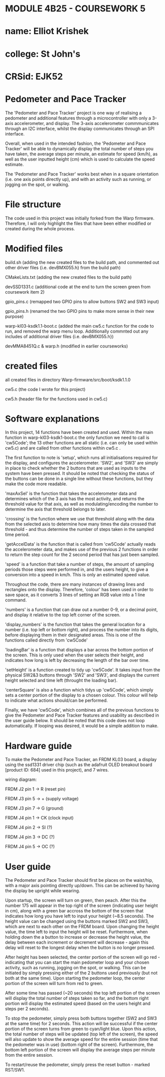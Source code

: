 # MODULE 4B25 - COURSEWORK 5

# name:		Elliot Krishek
# college:	St John's
# CRSid:	EJK52

# Pedometer and Pace Tracker

The 'Pedometer and Pace Tracker' project is one way of realising a pedometer and additional features through a microcontroller with only a 3-axis accelerometer, and display. The 3-axis accelerometer commmunicates through an I2C interface, whilst the display communicates through an SPI interface.

Overall, when used in the intended fashion, the 'Pedometer and Pace Tracker' will be able to dynamically display the total number of steps you have taken, the average steps per minute, an estimate for speed (km/h), as well as the user inputted height (cm) which is used to calculate the speed estimate.

The 'Pedometer and Pace Tracker' works best when in a square orientation (i.e. one axis points directly up), and with an activity such as running, or jogging on the spot, or walking.

# File structure

The code used in this project was initially forked from the Warp firmware. Therefore, I will only highlight the files that have been either modified or created during the whole process.

# Modified files

build.sh					(adding the new created files to the build path, and commented out other driver files {i.e. devBMX055.h} from the build path)

CMakeLists.txt				(adding the new created files to the build path)

devSSD1331.c				(additional code at the end to turn the screen green from coursework item 2)

gpio_pins.c				(remapped two GPIO pins to allow buttons SW2 and SW3 input)

gpio_pins.h				(renamed the two GPIO pins to make more sense in their new purpose)

warp-kl03-ksdk1.1-boot.c	(added the main cw5.c function for the code to run, and removed the warp menu loop. Additionally commnted out any includes of additional driver files {i.e. devBMX055.h})

devMMA8451Q.c & warp.h 	(modified in earlier courseworks)

# created files
all created files in directory Warp-firmware/src/boot/ksdk1.1.0

cw5.c						(the code I wrote for this project)

cw5.h						(header file for the functions used in cw5.c)

# Software explanations

In this project, 14 functions have been created and used. Within the main function in warp-kl03-ksdk1-boot.c the only function we need to call is 'cw5Code'; the 13 other functions are all static (i.e. can only be used within cw5.c) and are called from other functions within cw5.c .

The first function to note is 'setup', which runs all initialisations required for the display, and configures the accelerometer. 'SW2', and 'SW3' are simply in place to check whether the 2 buttons that are used as inputs to the system have been pressed. It should be noted that checking the status of the buttons can be done in a single line without these functions, but they make the code more readable.

'maxAxSel' is the function that takes the accelerometer data and determines which of the 3 axis has the most activity, and returns the threshold value for that axis, as well as modulating/encoding the number to determine the axis that threshold belongs to later.

'crossing' is the function where we use that threshold along with the data from the selected axis to determine how many times the data crossed that threshold - and thus determine the number of steps taken in the sampled time period.

'getAccelData' is the function that is called from 'cw5Code' actually reads the accelerometer data, and makes use of the previous 2 functions in order to return the step count for the 2 second period that has just been sampled.

'speed' is a function that take a number of steps, the amount of sampling periods those steps were performed in, and the users height, to give a conversion into a speed in km/h. This is only an estimated speed value.

Throughout the code, there are many instances of drawing lines and rectangles onto the display. Therefore, 'colour' has been used in order to save space, as it converts 3 lines of setting an RGB value into a 1 line command.

'numbers' is a function that can draw out a number 0-9, or a decimal point, and display it relative to the top left corner of the screen.

'display_numbers' is the function that takes the general location for a number (i.e. top left or bottom right), and process the number into its digits, before displaying them in their designated areas. This is one of the functions called directly from 'cw5Code'

'loadingBar' is a function that displays a bar across the bottom portion of the screen. This is only used when the user selects their height, and indicates how long is left by decreasing the length of the bar over time.

'setHeight' is a function created to tidy up 'cw5Code'. It takes input from the physical SW2&3 buttons through 'SW2' and 'SW3', and displays the current height selected and time left (throught the loading bar).

'centerSquare' is also a function which tidys up 'cw5Code', which simply sets a center portion of the display to a chosen colour. This colour will help to indicate what actions should/can be performed.

Finally, we have 'cw5Code', which combines all of the previous functions to give the Pedometer and Pace Tracker features and usability as described in the user guide below. It should be noted that this code does not loop automatically. If looping was desired, it would be a simple addition to make.

# Hardware guide

To make the Pedometer and Pace Tracker, an FRDM KL03 board, a display using the ssd1331 driver chip (such as the adafruit OLED breakout board [product ID: 684] used in this project), and 7 wires.

wiring diagram:

FRDM J2 pin 1 -> R (reset pin)

FRDM J3 pin 5 -> + (supply voltage)

FRDM J3 pin 7 -> G (ground)

FRDM J4 pin 1 -> CK (clock input)

FRDM J4 pin 2 -> SI (?)

FRDM J4 pin 3 -> DC (?)

FRDM J4 pin 5 -> OC (?)

# User guide

The Pedometer and Pace Tracker should first be places on the waist/hip, with a major axis pointing directly up/down. This can be achieved by having the display be upright while wearing.

Upon startup, the screen will turn on green, then peach. After this the number 175 will appear in the top right of the screen (indicating user height in cm), along with a green bar accross the bottom of the screen that indicates how long you have left to input your height (~8.5 seconds). The height value can be changed using the buttons marked SW2 and SW3, which are next to each other on the FRDM board. Upon changing the height value, the time left to input the height will be reset. Furthermore, when holding down the a button to increase or decrease the height value, the delay between each increment or decrement will decrease - again this delay will reset to the longest delay when the button is no longer pressed.

After height has been selected, the center portion of the screen will go red - indicating that you can start the main pedometer loop and your chosen activity, such as running, jogging on the spot, or walking. This can be initiated by simply pressing either of the 2 buttons used previously (but not both at the same time). Upon starting the pedometer loop, the center portion of the screen will turn from red to green.

After some time has passed (~20 seconds) the top left portion of the screen will display the total number of steps taken so far, and the bottom right portion will display the estimated speed (based on the users height and steps per 2 seconds).

To stop the pedometer, simply press both buttons together (SW2 and SW3 at the same time) for 2 seconds. This action will be successful if the center portion of the screen turns from green to cyan/light blue. Upon this action, the total number of steps will be updated (top left of the screen), the speed will also update to show the average speed for the entire session (time that the pedometer was in use) (bottom right of the screen). Furthermore, the bottom left portion of the screen will display the average steps per minute from the entire session.

To restart/reuse the pedometer, simply press the reset button - marked RST/SW1.
